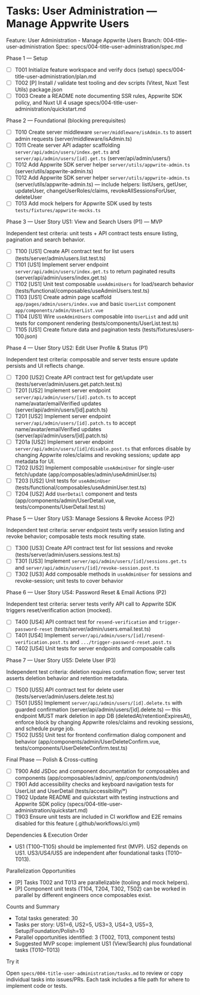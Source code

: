 # Tasks: User Administration — Manage Appwrite Users

Feature: User Administration - Manage Appwrite Users
Branch: 004-title-user-administration
Spec: specs/004-title-user-administration/spec.md

Phase 1 — Setup

- [ ] T001 Initialize feature workspace and verify docs (setup) specs/004-title-user-administration/plan.md
- [ ] T002 [P] Install / validate test tooling and dev scripts (Vitest, Nuxt Test Utils) package.json
- [ ] T003 Create a README note documenting SSR rules, Appwrite SDK policy, and Nuxt UI 4 usage specs/004-title-user-administration/quickstart.md

Phase 2 — Foundational (blocking prerequisites)

- [ ] T010 Create server middleware `server/middleware/isAdmin.ts` to assert admin requests (server/middleware/isAdmin.ts)
- [ ] T011 Create server API adapter scaffolding `server/api/admin/users/index.get.ts` and `server/api/admin/users/[id].get.ts` (server/api/admin/users/)
- [ ] T012 Add Appwrite SDK server helper `server/utils/appwrite-admin.ts` (server/utils/appwrite-admin.ts)
- [ ] T012 Add Appwrite SDK server helper `server/utils/appwrite-admin.ts` (server/utils/appwrite-admin.ts) — include helpers: listUsers, getUser, updateUser, changeUserRoles/claims, revokeAllSessionsForUser, deleteUser
- [ ] T013 Add mock helpers for Appwrite SDK used by tests `tests/fixtures/appwrite-mocks.ts`

Phase 3 — User Story US1: View and Search Users (P1) — MVP

Independent test criteria: unit tests + API contract tests ensure listing, pagination and search behavior.

- [ ] T100 [US1] Create API contract test for list users (tests/server/admin/users.list.test.ts)
- [ ] T101 [US1] Implement server endpoint `server/api/admin/users/index.get.ts` to return paginated results (server/api/admin/users/index.get.ts)
- [ ] T102 [US1] Unit test composable `useAdminUsers` for load/search behavior (tests/functional/composables/useAdminUsers.test.ts)
- [ ] T103 [US1] Create admin page scaffold `app/pages/admin/users/index.vue` and basic `UserList` component `app/components/admin/UserList.vue`
- [ ] T104 [US1] Wire `useAdminUsers` composable into `UserList` and add unit tests for component rendering (tests/components/UserList.test.ts)
- [ ] T105 [US1] Create fixture data and pagination tests (tests/fixtures/users-100.json)

Phase 4 — User Story US2: Edit User Profile & Status (P1)

Independent test criteria: composable and server tests ensure update persists and UI reflects change.

- [ ] T200 [US2] Create API contract test for get/update user (tests/server/admin/users.get.patch.test.ts)
- [ ] T201 [US2] Implement server endpoint `server/api/admin/users/[id].patch.ts` to accept name/avatar/emailVerified updates (server/api/admin/users/[id].patch.ts)
- [ ] T201 [US2] Implement server endpoint `server/api/admin/users/[id].patch.ts` to accept name/avatar/emailVerified updates (server/api/admin/users/[id].patch.ts)
- [ ] T201a [US2] Implement server endpoint `server/api/admin/users/[id]/disable.post.ts` that enforces disable by changing Appwrite roles/claims and revoking sessions; update app metadata for UI.
- [ ] T202 [US2] Implement composable `useAdminUser` for single-user fetch/update (app/composables/admin/useAdminUser.ts)
- [ ] T203 [US2] Unit tests for `useAdminUser` (tests/functional/composables/useAdminUser.test.ts)
- [ ] T204 [US2] Add `UserDetail` component and tests (app/components/admin/UserDetail.vue, tests/components/UserDetail.test.ts)

Phase 5 — User Story US3: Manage Sessions & Revoke Access (P2)

Independent test criteria: server endpoint tests verify session listing and revoke behavior; composable tests mock resulting state.

- [ ] T300 [US3] Create API contract test for list sessions and revoke (tests/server/admin/users.sessions.test.ts)
- [ ] T301 [US3] Implement `server/api/admin/users/[id]/sessions.get.ts` and `server/api/admin/users/[id]/revoke-session.post.ts`
- [ ] T302 [US3] Add composable methods in `useAdminUser` for sessions and revoke-session; unit tests to cover behavior

Phase 6 — User Story US4: Password Reset & Email Actions (P2)

Independent test criteria: server tests verify API call to Appwrite SDK triggers reset/verification action (mocked).

- [ ] T400 [US4] API contract test for `resend-verification` and `trigger-password-reset` (tests/server/admin/users.email.test.ts)
- [ ] T401 [US4] Implement `server/api/admin/users/[id]/resend-verification.post.ts` and `.../trigger-password-reset.post.ts`
- [ ] T402 [US4] Unit tests for server endpoints and composable calls

Phase 7 — User Story US5: Delete User (P3)

Independent test criteria: deletion requires confirmation flow; server test asserts deletion behavior and retention metadata.

- [ ] T500 [US5] API contract test for delete user (tests/server/admin/users.delete.test.ts)
- [ ] T501 [US5] Implement `server/api/admin/users/[id].delete.ts` with guarded confirmation (server/api/admin/users/[id].delete.ts) — this endpoint MUST mark deletion in app DB (deletedAt/retentionExpiresAt), enforce block by changing Appwrite roles/claims and revoking sessions, and schedule purge job.
- [ ] T502 [US5] Unit test for frontend confirmation dialog component and behavior (app/components/admin/UserDeleteConfirm.vue, tests/components/UserDeleteConfirm.test.ts)

Final Phase — Polish & Cross-cutting

- [ ] T900 Add JSDoc and component documentation for composables and components (app/composables/admin/_, app/components/admin/_)
- [ ] T901 Add accessibility checks and keyboard navigation tests for UserList and UserDetail (tests/accessibility/\*)
- [ ] T902 Update README and quickstart with testing instructions and Appwrite SDK policy (specs/004-title-user-administration/quickstart.md)
- [ ] T903 Ensure unit tests are included in CI workflow and E2E remains disabled for this feature (.github/workflows/ci.yml)

Dependencies & Execution Order

- US1 (T100–T105) should be implemented first (MVP). US2 depends on US1. US3/US4/US5 are independent after foundational tasks (T010–T013).

Parallelization Opportunities

- [P] Tasks T002 and T013 are parallelizable (tooling and mock helpers).
- [P] Component unit tests (T104, T204, T302, T502) can be worked in parallel by different engineers once composables exist.

Counts and Summary

- Total tasks generated: 30
- Tasks per story: US1=6, US2=5, US3=3, US4=3, US5=3, Setup/Foundation/Polish=10
- Parallel opportunities identified: 3 (T002, T013, component tests)
- Suggested MVP scope: implement US1 (View/Search) plus foundational tasks (T010–T013)

Try it

Open `specs/004-title-user-administration/tasks.md` to review or copy individual tasks into issues/PRs. Each task includes a file path for where to implement code or tests.
